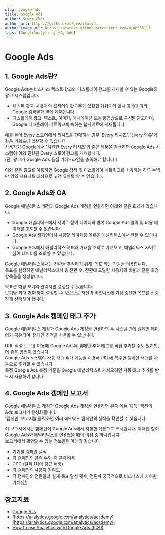 ```yaml
---
slug: google-ads
title: Google Ads
author: Sumin Choi
author_url: https://github.com/greatSumini
author_image_url: https://avatars.githubusercontent.com/u/48555121
tags: [GoogleAnalytics, GA, Ads]
---
```


# Google Ads

## 1. Google Ads란?

Google Ads는 비즈니스 텍스트 광고와 디스플레이 광고를 게재할 수 있는 Google의 광고 시스템입니다.

- 텍스트 광고: 사용자의 검색어와 광고주가 입찰한 키워드의 일치 결과에 따라 Google 검색결과 옆에 게재됩니다.
- 디스플레이 광고: 텍스트, 이미지, 애니메이션 또는 동영상으로 구성된 광고이며, Google 디스플레이 네트워크에 속하는 웹사이트에 게재됩니다.

예를 들어 Every 스토어에서 티셔츠를 판매하는 경우 'Every 티셔츠', 'Every 의류'와 같은 키워드에 입찰할 수 있습니다.<br/>
사용자가 Google에서 '시원한 Every 티셔츠'와 같은 제품을 검색하면 Google Ads 시스템이 이와 관련된 Every 스토어 광고를 게제합니다.<br/>
(단, 광고가 Google Ads 품질 가이드라인을 충족해야 합니다.)

이와 같은 광고를 이용하면 Google 검색 및 디스플레이 네트워크를 사용하는 하루 수백만 명의 사용자를 대상으로 고객 유치를 할 수 있습니다.

## 2. Google Ads와 GA

Google 애널리틱스 계정과 Google Ads 계정을 연결하면 아래와 같은 효과가 있습니다.

- Google 애널리틱스에서 사이트 참여 데이터와 함께 Google Ads 클릭 및 비용 데이터를 조회할 수 있습니다.
- Google Ads 캠페인에서 사용할 리마케팅 목록을 애널리틱스에서 만들 수 있습니다.
- Google Ads에서 애널리틱스 목표와 거래를 조회로 가져오고, 애널리틱스 사이트 참여 데이터를 조회할 수 있습니다.

Google 애널리틱스에서는 전환을 추적하기 위해 '목표'라는 기능을 이용합니다.<br/>
목표를 설정하면 애널리틱스에서 총 전환 수, 전환에 도달한 사용자의 비율과 같은 측정항목들을 생성합니다.

목표는 해당 보기의 관리자만 설정할 수 있습니다.<br/>
보기당 최대 20개까지 설정할 수 있으므로 자신의 비즈니스에 가장 중요한 목표를 신중하게 선택해야 합니다.

## 3. Google Ads 캠페인 태그 추가

Google 애널리틱스 계정과 Google Ads 계정을 연결하면 두 시스템 간에 캠페인 데이터가 공유되며, 캠페인 추적을 사용할 수 있습니다.

URL 작성 도구를 이용해 Google Ads에 캠페인 추적 태그를 직접 추가할 수도 있지만, 더 좋은 방법이 있습니다.<br/>
Google Ads 시스템의 자동 태그 추가 기능을 이용해 URL에 특수한 캠페인 태그를 자동으로 추가할 수 있습니다.<br/>
특정 Google Ads 측정 기준을 Google 애널리틱스로 가져오려면 자동 태그 추가를 반드시 사용해야 합니다.

## 4. Google Ads 캠페인 보고서

Google 애널리틱스 계정과 Google Ads 계정을 연결하면 왼쪽 메뉴 '획득' 섹션의 Ads 보고서가 활성화됩니다.<br/>
'캠페인' 보고서를 클릭하면 여러 애드워즈 캠페인의 실적을 확인할 수 있습니다.

이 보고서에서는 캠페인이 Google Ads에서 지정한 이름으로 표시됩니다. 이러한 점이 Google Ads와 애널리틱스를 연결했을 때의 이점 중 하나입니다.<br/>
보고서에서 확인할 수 있는 정보들은 아래와 같습니다.

- 기기별 캠페인 실적
- 각 캠페인의 클릭 수와 총 클릭 비용
- CPC (클릭 1회의 평균 비용)
- 각 캠페인의 사용자 참여도
- 각 캠페인의 전환율과 실제 목표 달성 횟수, 전환이 궁극적으로 비즈니스에 기여한 가치(값)

## 참고자료

- [Google Ads](https://ads.google.com/intl/ko_kr/getstarted/)
- [https://analytics.google.com/analytics/academy](https://analytics.google.com/analytics/academy/)
- [How to use Analytics with Google Ads (6:30)](https://www.youtube.com/watch?v=q8RLUH4vJXA&feature=emb_title)

